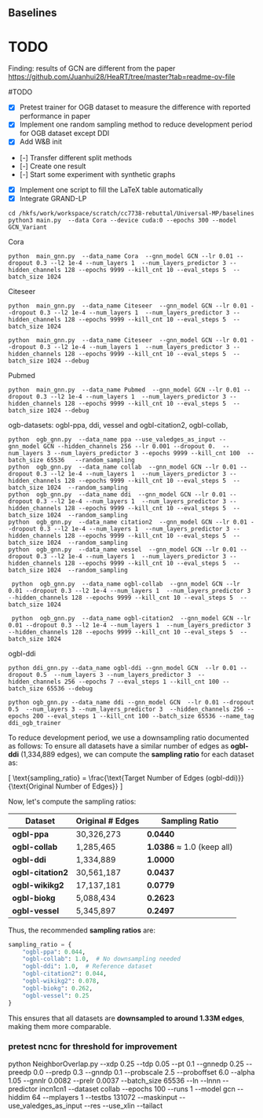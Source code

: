 ## Baselines 
# TODO 
Finding: results of GCN are different from the paper https://github.com/Juanhui28/HeaRT/tree/master?tab=readme-ov-file 


#TODO 
- [x] Pretest trainer for OGB dataset to measure the difference with reported performance in paper
- [x] Implement one random sampling method to reduce development period for OGB dataset except DDI
- [X] Add W&B init
- [-] Transfer different split methods
- [-] Create one result
- [-] Start some experiment with synthetic graphs
- [x] Implement one script to fill the LaTeX table automatically
- [x] Integrate GRAND-LP

```
cd /hkfs/work/workspace/scratch/cc7738-rebuttal/Universal-MP/baselines
python3 main.py  --data Cora --device cuda:0 --epochs 300 --model GCN_Variant 
```

Cora
```
python  main_gnn.py  --data_name Cora  --gnn_model GCN --lr 0.01 --dropout 0.3 --l2 1e-4 --num_layers 1  --num_layers_predictor 3 --hidden_channels 128 --epochs 9999 --kill_cnt 10 --eval_steps 5  --batch_size 1024
```


Citeseer 
```
python  main_gnn.py  --data_name Citeseer  --gnn_model GCN --lr 0.01 --dropout 0.3 --l2 1e-4 --num_layers 1  --num_layers_predictor 3 --hidden_channels 128 --epochs 9999 --kill_cnt 10 --eval_steps 5  --batch_size 1024 
```
``` tested
python  main_gnn.py  --data_name Citeseer  --gnn_model GCN --lr 0.01 --dropout 0.3 --l2 1e-4 --num_layers 1  --num_layers_predictor 3 --hidden_channels 128 --epochs 9999 --kill_cnt 10 --eval_steps 5  --batch_size 1024 --debug 
```


Pubmed
```
python  main_gnn.py  --data_name Pubmed  --gnn_model GCN --lr 0.01 --dropout 0.3 --l2 1e-4 --num_layers 1  --num_layers_predictor 3 --hidden_channels 128 --epochs 9999 --kill_cnt 10 --eval_steps 5  --batch_size 1024 --debug
```

ogb-datasets:  ogbl-ppa, ddi, vessel and ogbl-citation2, ogbl-collab, 
``` #DEBUG 
python  ogb_gnn.py  --data_name ppa --use_valedges_as_input --gnn_model GCN --hidden_channels 256 --lr 0.001 --dropout 0.  --num_layers 3 --num_layers_predictor 3 --epochs 9999 --kill_cnt 100  --batch_size 65536   --random_sampling
python  ogb_gnn.py  --data_name collab  --gnn_model GCN --lr 0.01 --dropout 0.3 --l2 1e-4 --num_layers 1  --num_layers_predictor 3 --hidden_channels 128 --epochs 9999 --kill_cnt 10 --eval_steps 5  --batch_size 1024  --random_sampling
python  ogb_gnn.py  --data_name ddi  --gnn_model GCN --lr 0.01 --dropout 0.3 --l2 1e-4 --num_layers 1  --num_layers_predictor 3 --hidden_channels 128 --epochs 9999 --kill_cnt 10 --eval_steps 5  --batch_size 1024  --random_sampling
python  ogb_gnn.py  --data_name citation2  --gnn_model GCN --lr 0.01 --dropout 0.3 --l2 1e-4 --num_layers 1  --num_layers_predictor 3 --hidden_channels 128 --epochs 9999 --kill_cnt 10 --eval_steps 5  --batch_size 1024  --random_sampling
python  ogb_gnn.py  --data_name vessel  --gnn_model GCN --lr 0.01 --dropout 0.3 --l2 1e-4 --num_layers 1  --num_layers_predictor 3 --hidden_channels 128 --epochs 9999 --kill_cnt 10 --eval_steps 5  --batch_size 1024  --random_sampling

```

```
 python  ogb_gnn.py  --data_name ogbl-collab  --gnn_model GCN --lr 0.01 --dropout 0.3 --l2 1e-4 --num_layers 1  --num_layers_predictor 3 --hidden_channels 128 --epochs 9999 --kill_cnt 10 --eval_steps 5  --batch_size 1024 
```
```
 python  ogb_gnn.py  --data_name ogbl-citation2  --gnn_model GCN --lr 0.01 --dropout 0.3 --l2 1e-4 --num_layers 1  --num_layers_predictor 3 --hidden_channels 128 --epochs 9999 --kill_cnt 10 --eval_steps 5  --batch_size 1024 
```

ogbl-ddi
```
python ddi_gnn.py --data_name ogbl-ddi --gnn_model GCN  --lr 0.01 --dropout 0.5  --num_layers 3 --num_layers_predictor 3  --hidden_channels 256 --epochs 7 --eval_steps 1 --kill_cnt 100 --batch_size 65536 --debug
```

```
python ogb_gnn.py --data_name ddi --gnn_model GCN  --lr 0.01 --dropout 0.5  --num_layers 3 --num_layers_predictor 3  --hidden_channels 256 --epochs 200 --eval_steps 1 --kill_cnt 100 --batch_size 65536 --name_tag ddi_ogb_trainer 
```


To reduce development period, we use a downsampling ratio documented as follows: 
To ensure all datasets have a similar number of edges as **ogbl-ddi** (1,334,889 edges), we can compute the **sampling ratio** for each dataset as:  

\[
\text{sampling\_ratio} = \frac{\text{Target Number of Edges (ogbl-ddi)}}{\text{Original Number of Edges}}
\]

Now, let's compute the sampling ratios:  

| Dataset           | Original # Edges | Sampling Ratio |
|------------------|----------------|----------------|
| **ogbl-ppa**      | 30,326,273      | **0.0440** |
| **ogbl-collab**   | 1,285,465       | **1.0386** ≈ 1.0 (keep all) |
| **ogbl-ddi**      | 1,334,889       | **1.0000** |
| **ogbl-citation2** | 30,561,187     | **0.0437** |
| **ogbl-wikikg2**  | 17,137,181      | **0.0779** |
| **ogbl-biokg**    | 5,088,434       | **0.2623** |
| **ogbl-vessel**   | 5,345,897       | **0.2497** |

Thus, the recommended **sampling ratios** are:  

```python
sampling_ratio = {
    "ogbl-ppa": 0.044,
    "ogbl-collab": 1.0,  # No downsampling needed
    "ogbl-ddi": 1.0,  # Reference dataset
    "ogbl-citation2": 0.044,
    "ogbl-wikikg2": 0.078,
    "ogbl-biokg": 0.262,
    "ogbl-vessel": 0.25
}
```

This ensures that all datasets are **downsampled to around 1.33M edges**, making them more comparable. 


### pretest ncnc for threshold for improvement
python NeighborOverlap.py   --xdp 0.25 --tdp 0.05 --pt 0.1 --gnnedp 0.25 --preedp 0.0 --predp 0.3 --gnndp 0.1  --probscale 2.5 --proboffset 6.0 --alpha 1.05  --gnnlr 0.0082 --prelr 0.0037  --batch_size 65536  --ln --lnnn --predictor incn1cn1 --dataset collab  --epochs 100 --runs 1 --model gcn --hiddim 64 --mplayers 1  --testbs 131072  --maskinput --use_valedges_as_input   --res  --use_xlin  --tailact 